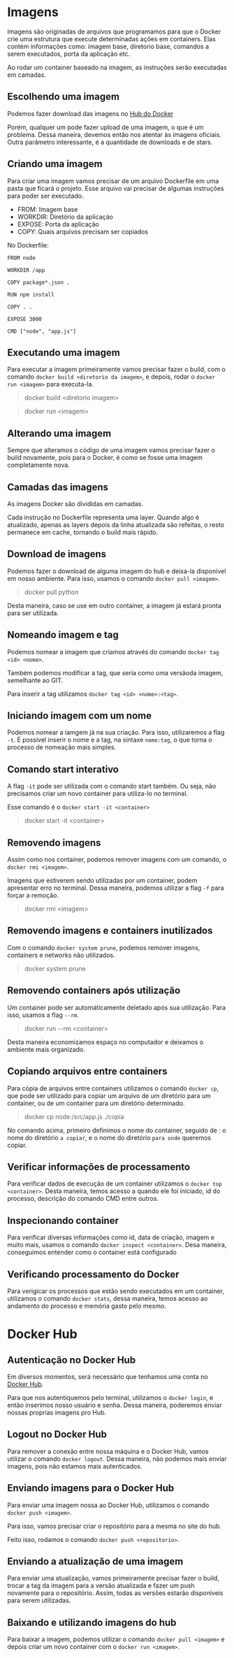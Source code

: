 # **Imagens**
Imagens são originadas de arquivos que programamos para que o Docker crie uma estrutura que execute determinadas ações em containers. Elas contém informações como: imagem base, diretorio base, comandos a serem executados, porta da aplicação etc.

Ao rodar um container baseado na imagem, as instruções serão executadas em camadas.

## **Escolhendo uma imagem**
Podemos fazer download das imagens no [Hub do Docker](https://hub.docker.com)

Porém, qualquer um pode fazer upload de uma imagem, o que é um problema. Dessa maneira, devemos então nos atentar às imagens oficiais. Outra parâmetro interessante, é a quantidade de downloads e de stars.

## **Criando uma imagem**
Para criar uma imagem vamos precisar de um arquivo Dockerfile em uma pasta que ficará o projeto. Esse arquivo vai precisar de algumas instruções para poder ser executado.

- FROM: Imagem base
- WORKDIR: Diretório da aplicação
- EXPOSE: Porta da aplicação
- COPY: Quais arquivos precisam ser copiados

No Dockerfile:

    FROM node

    WORKDIR /app

    COPY package*.json .

    RUN npm install

    COPY . .

    EXPOSE 3000

    CMD ["node", "app.js"]

## **Executando uma imagem**
Para executar a imagem primeiramente vamos precisar fazer o build, com o comando `docker build <diretorio da imagem>`, e depois, rodar o `docker run <imagem>` para executa-la.
>docker build \<diretorio imagem>

>docker run \<imagem>


## **Alterando uma imagem**
Sempre que alteramos o código de uma imagem vamos precisar fazer o build novamente, pois para o Docker, é como se fosse uma imagem completamente nova.

## **Camadas das imagens**
As imagens Docker são divididas em camadas.

Cada instrução no Dockerfile representa uma layer. Quando algo é atualizado, apenas as layers depois da linha atualizada são refeitas, o resto permanece em cache, tornando o build mais rápido.

## **Download de imagens**
Podemos fazer o download de alguma imagem do hub e deixa-la disponível em nosso ambiente. Para isso, usamos o comando `docker pull <imagem>`.
>docker pull python

Desta maneira, caso se use em outro container, a imagem já estará pronta para ser utilizada.

## **Nomeando imagem e tag**
Podemos nomear a imagem que criamos através do comando `docker tag <id> <nome>`.

Também podemos modificar a tag, que seria como uma versãoda imagem, semelhante ao GIT.

Para inserir a tag utilizamos `docker tag <id> <nome>:<tag>`.

## **Iniciando imagem com um nome**
Podemos nomear a iamgem já na sua criação. Para isso, utilizaremos a flag `-t`. É possível inserir o nome e a tag, na sintaxe `nome:tag`, o que torna o processo de nomeação mais simples.

## **Comando start interativo**
A flag `-it` pode ser utilizada com o comando start também. Ou seja, não precisamos criar um novo container para utiliza-lo no terminal.

Esse comando é o `docker start -it <container>`
>docker start -it \<container>

## **Removendo imagens**
Assim como nos container, podemos remover imagens com um comando, o `docker rmi <imagem>`.

Imagens que estiverem sendo utilizadas por um container, podem apresentar erro no terminal. Dessa maneira, podemos utilizar a flag `-f` para forçar a remoção.
>docker rmi \<imagem>

## **Removendo imagens e containers inutilizados**
Com o comando `docker system prune`, podemos remover imagens, containers e networks não utilizados.
>docker system prune

## **Removendo containers após utilização**
Um container pode ser automáticamente deletado após sua utilização. Para isso, usamos a flag `--rm`.
>docker run --rm \<container>

Desta maneira economizamos espaço no computador e deixamos o ambiente mais organizado.

## **Copiando arquivos entre containers**
Para cópia de arquivos entre containers utilizamos o comando `docker cp`, que pode ser utilizado para copiar um arquivo de um diretório para um container, ou de um container para um diretório determinado.
>docker cp node:/src/app.js ./copia

No comando acima, primeiro definimos o nome do container, seguido de : o nome do diretório `a copiar`, e o nome do diretório `para onde` queremos copiar.

## **Verificar informações de processamento**
Para verificar dados de execução de um container utilizamos o `docker top <container>`. Desta maneira, temos acesso a quando ele foi iniciado, id do processo, descrição do comando CMD entre outros.

## **Inspecionando container**
Para verificar diversas informações como id, data de criação, imagem e muito mais, usamos o comando `docker inspect <container>`. Desa maneira, conseguimos entender como o container está configurado

## **Verificando processamento do Docker**
Para verigicar os processos que estão sendo executados em um container, utilizamos o comando `docker stats`, dessa maneira, temos acesso ao andamento do processo e memória gasto pelo mesmo.

# **Docker Hub**
## **Autenticação no Docker Hub**
Em diversos momentos, será necessário que tenhamos uma conta no [Docker Hub](https://hub.docker.com).

Para que nos autentiquemos pelo terminal, utilizamos o `docker login`, e então inserimos nosso usuário e senha. Dessa maneira, poderemos enviar nossas proprias imagens pro Hub.

## **Logout no Docker Hub**
Para remover a conexão entre nossa máquina e o Docker Hub, vamos utilizar o comando `docker logout`. Dessa maneira, não podemos mais enviar imagens, pois não estamos mais autenticados.

## **Enviando imagens para o Docker Hub**
Para enviar uma imagem nossa ao Docker Hub, utilizamos o comando `docker push <imagem>`.

Para isso, vamos precisar criar o repositório para a mesma no site do hub.

Feito isso, rodamos o comando `docker push <repositorio>`.

## **Enviando a atualização de uma imagem**
Para enviar uma atualização, vamos primeiramente precisar fazer o build, trocar a tag da imagem para a versão atualizada e fazer um push novamente para o repositório. Assim, todas as versões estarão disponíveis para serem utilizadas.

## **Baixando e utilizando imagens do hub**
Para baixar a imagem, podemos utilizar o comando `docker pull <imagem>` e depois criar um novo container com o `docker run <imagem>`.

